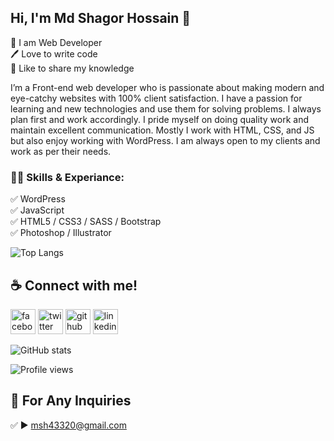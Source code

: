 ## Hi, I'm Md Shagor Hossain 👋
<p>
👑 I am Web Developer <br> 
🖊️ Love to write code <br> 
🎤 Like to share my knowledge </p> 

I’m a Front-end web developer who is passionate about making modern and eye-catchy websites with 100% client satisfaction. I have a passion for learning and new technologies and use them for solving problems. I always plan first and work accordingly. I pride myself on doing quality work and maintain excellent communication. Mostly I work with HTML, CSS, and 
JS but also enjoy working with WordPress. I am always open to my clients and work as per their needs.

### 👨‍💻 Skills & Experiance: 
 ✅ WordPress <br>  ✅ JavaScript <br> ✅ HTML5 / CSS3 / SASS / Bootstrap <br> ✅ Photoshop / Illustrator <br>

![Top Langs](https://github-readme-stats.vercel.app/api/top-langs/?username=shagor-coder&layout=compact)

## ☕ Connect with me!
[<img src='https://camo.githubusercontent.com/2d1ffa69dd491ebeca01b2098cf8233dd09950ff5895abccd5b455ca442abc59/68747470733a2f2f696d672e736869656c64732e696f2f62616467652f46616365626f6f6b2d3138373746323f7374796c653d666f722d7468652d6261646765266c6f676f3d66616365626f6f6b266c6f676f436f6c6f723d7768697465' alt='facebook' height='40'>](https://www.facebook.com/mdshagor.hossain1/)  [<img src='https://camo.githubusercontent.com/5d03c86f6a75f7cbe80d135d9162fbf6dc46a31253cf30a8e9bb8279b4d574d3/68747470733a2f2f696d672e736869656c64732e696f2f62616467652f547769747465722d3144413146323f7374796c653d666f722d7468652d6261646765266c6f676f3d74776974746572266c6f676f436f6c6f723d7768697465' alt='twitter' height='40'>](https://twitter.com/shagor276)  [<img src='https://camo.githubusercontent.com/bd2bd127c104ba5c98bb12c70801b075aee1f040009089510f69554300e7ff41/68747470733a2f2f696d672e736869656c64732e696f2f62616467652f4769742d4630353033323f7374796c653d666f722d7468652d6261646765266c6f676f3d676974266c6f676f436f6c6f723d7768697465' alt='github' height='40'>](https://github.com/shagor-coder)  [<img src='https://camo.githubusercontent.com/a80d00f23720d0bc9f55481cfcd77ab79e141606829cf16ec43f8cacc7741e46/68747470733a2f2f696d672e736869656c64732e696f2f62616467652f4c696e6b6564496e2d3030373742353f7374796c653d666f722d7468652d6261646765266c6f676f3d6c696e6b6564696e266c6f676f436f6c6f723d7768697465' alt='linkedin' height='40'>](https://www.linkedin.com/in/md-shagor-hossain-b39119215/) 

![GitHub stats](https://github-readme-stats.vercel.app/api?username=shagor-coder&show_icons=true)

![Profile views](https://gpvc.arturio.dev/shagor-coder) 

## 📧 For Any Inquiries 
✅  ► msh43320@gmail.com
